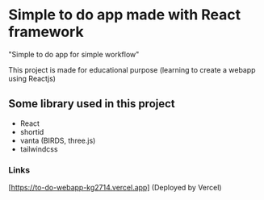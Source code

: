 # Simple to do app made with React framework
"Simple to do app for simple workflow"

This project is made for educational purpose (learning to create a webapp using Reactjs)

## Some library used in this project
- React
- shortid
- vanta (BIRDS, three.js)
- tailwindcss

### Links
[https://to-do-webapp-kg2714.vercel.app] (Deployed by Vercel)
